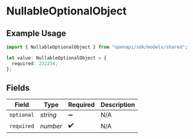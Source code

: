 # NullableOptionalObject

## Example Usage

```typescript
import { NullableOptionalObject } from "openapi/sdk/models/shared";

let value: NullableOptionalObject = {
  required: 232234,
};
```

## Fields

| Field              | Type               | Required           | Description        |
| ------------------ | ------------------ | ------------------ | ------------------ |
| `optional`         | *string*           | :heavy_minus_sign: | N/A                |
| `required`         | *number*           | :heavy_check_mark: | N/A                |